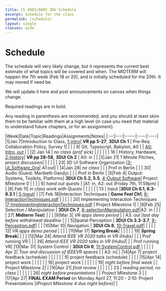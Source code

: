 ```yaml
---
title: CS 4803/8803 3DU Schedule
excerpt: Schedule for the class
permalink: /schedule/
layout: single
classes: wide
---
```


# Schedule

The schedule will very likely change, but it represents the current best estimate of what topics will be covered and when.  The MIDTERM will happen the 7th week (Feb 18 or 20), and is initially scheduled for the 20th.  It may moved if need be. 

We will update it here and post announcements on canvas when things change.

Required readings are in bold.

Any reading in parenthesis are recommended, and you should at least skim them to be familiar with them at a high level (in case you need that material to understand future chapters, or for an assignment).

|Week|Date|Topic|Readings|Assignments|Notes|
|:--:|---:|:-----|:----|:----|
|1|Jan 7|Introduction to Class, [1-intro](/files/1-Introduction.pdf)| **VR pp 5-27**, **3DUI Ch 1**  | Pre-Req Collaboration Policy, Survey 1|  |
| | 9| Git, Typescript, Babylon, A0 | | [A0: Intro, out](https://github.com/3dui-class/s20-a0)  | |
|2| Jan 14 | _no class (prof sick)_  |  |  | |
| | 16 | History, Hardware, [2-history](/files/2-history.pdf)| **VR pp 28-58**, **3DUI Ch 2**  | A0: in | |
|3|Jan 21| 1 Minute Pitches, project discussion|  | | |
| | 23| 3D UI Software Organization |[3-UI_Software_Org](/files/3-UI_Software_Org.pdf)| A1:out| |
|4|Jan 28|  _no class_  | |  | Prof in Berlin |
| | 30| Audio (Guest: Maribeth Gandy)  | |  | Prof in Berlin |
|5|Feb 4|  Output: Systems, Toolkits, Platforms| **3DUI Ch 5.2, 5.5**, [4-Output Software](/files/4-Output_Software.pdf)| Project Milestone 0 |   |
| | 6| _hand out quests_ | |A1: in, A2: out (Friday 7th, 11:59pm) |   |
|6| Feb 11| _in class work with Quests_ | | | |
| | 13 |  Input |**3DUI Ch 6.1, 6.3-6.3.1** | [5-Input](/files/5-Input.pdf)| |
|7| Feb 18|Interaction Techniques | **Game Feel Ch1**, [6-InteractionTechniques.pdf](/files/6-InteractionTechniques.pdf) | | |
| |  20| Implementing Interaction Techniques |[7-ImplementingInteractionTechniques.pdf](/files/7-ImplementingInteractionTechniques.pdf) | Project Milestone 1| |
|8|Feb 25| Selection / Manipulation | **3DUI Ch 7**, [8-selectionManipulation.pdf](/files/8-selectionManipulation.pdf)|A2: in | |
| | 27| **Midterm Test**|  | | |
|9|Mar 3|  *VR apps demo period* | | A3: out |_last day before withdrawal deadline_ |
| | 5|Spatial Perception | **3DUI Ch 3.3-3.7**, [9-Perception.pdf](/files/9-Perception.pdf)|  | |
|10|Mar 10| Navigation  | **3DUI Ch 8**, [10-Travel.pdf](/files/10-Travel.pdf)| | |
| | 12| *VR apps demo period* | | | |
|11|Mar 17| **Spring Break**| | | |
| | 19| **Spring Break**| | | | 
|12|Mar 24| _Attend IEEE VR 2020 talks in VR (Hubs)_ |  |  | Prof running VR |
| | 26| _Attend IEEE VR 2020 talks in VR (Hubs)_|  | | Prof running VR|
|13|Mar 31| System Control | **3DUI Ch 9**, [11-SystemControl.pdf](/files/11-SystemControl.pdf) |  | |
| | Apr 2| _Tour and discussion of IEEEVR spaces_ | | A3: in| |
|14|Apr 7|  project feedback (schedule) | |  | |
| | 9| project feedback (schedule) | | | |
|15|Apr 14| project work | |  | |
| | 16| project work | | | |
| | 19| _night before final week_ | | Project Milestone 2| |
|16|Apr 21| _final review_ | |  | |
| | 23 | _reading period, no class_ | | | |
| | 26| _night before presentations_ | | Project Milestone 3 | |
|17|Apr 27| **FINAL EXAM Period** on Monday April 27, 11:20 - 2:10: Project Presentations |_(Project Milestone 4 due night before)_| |


